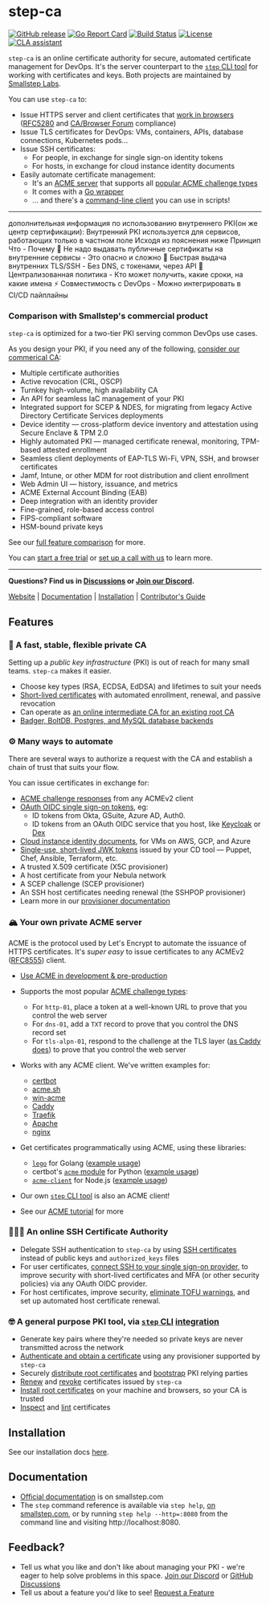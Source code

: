 # step-ca

[![GitHub release](https://img.shields.io/github/release/smallstep/certificates.svg)](https://github.com/smallstep/certificates/releases/latest)
[![Go Report Card](https://goreportcard.com/badge/github.com/smallstep/certificates)](https://goreportcard.com/report/github.com/smallstep/certificates)
[![Build Status](https://github.com/smallstep/certificates/actions/workflows/test.yml/badge.svg)](https://github.com/smallstep/certificates)
[![License](https://img.shields.io/badge/License-Apache%202.0-blue.svg)](https://opensource.org/licenses/Apache-2.0)
[![CLA assistant](https://cla-assistant.io/readme/badge/smallstep/certificates)](https://cla-assistant.io/smallstep/certificates)

`step-ca` is an online certificate authority for secure, automated certificate management for DevOps.
It's the server counterpart to the [`step` CLI tool](https://github.com/smallstep/cli) for working with certificates and keys.
Both projects are maintained by [Smallstep Labs](https://smallstep.com).

You can use `step-ca` to:
- Issue HTTPS server and client certificates that [work in browsers](https://smallstep.com/blog/step-v0-8-6-valid-HTTPS-certificates-for-dev-pre-prod.html) ([RFC5280](https://tools.ietf.org/html/rfc5280) and [CA/Browser Forum](https://cabforum.org/baseline-requirements-documents/) compliance)
- Issue TLS certificates for DevOps: VMs, containers, APIs, database connections, Kubernetes pods...
- Issue SSH certificates:
  - For people, in exchange for single sign-on identity tokens
  - For hosts, in exchange for cloud instance identity documents
- Easily automate certificate management:
  - It's an [ACME server](https://smallstep.com/docs/step-ca/acme-basics/) that supports all [popular ACME challenge types](https://smallstep.com/docs/step-ca/acme-basics/#acme-challenge-types)
  - It comes with a [Go wrapper](./examples#user-content-basic-client-usage)
  - ... and there's a [command-line client](https://github.com/smallstep/cli) you can use in scripts!

---
дополнительная информация по использованию внутреннего PKI(он же центр сертификации):
Внутренний PKI используется для сервисов, работающих только в частном поле
Исходя из пояснения ниже
Принцип Что	- Почему
🔐 Не надо выдавать публичные сертификаты на внутренние сервисы	- Это опасно и сложно
🚀 Быстрая выдача внутренних TLS/SSH -	Без DNS, с токенами, через API
🧩 Централизованная политика -	Кто может получить, какие сроки, на какие имена
⚡ Совместимость с DevOps -	Можно интегрировать в CI/CD пайплайны

### Comparison with Smallstep's commercial product

`step-ca` is optimized for a two-tier PKI serving common DevOps use cases.

As you design your PKI, if you need any of the following, [consider our commerical CA](http://smallstep.com):
- Multiple certificate authorities
- Active revocation (CRL, OSCP)
- Turnkey high-volume, high availability CA
- An API for seamless IaC management of your PKI
- Integrated support for SCEP & NDES, for migrating from legacy Active Directory Certificate Services deployments
- Device identity — cross-platform device inventory and attestation using Secure Enclave & TPM 2.0
- Highly automated PKI — managed certificate renewal, monitoring, TPM-based attested enrollment
- Seamless client deployments of EAP-TLS Wi-Fi, VPN, SSH, and browser certificates
- Jamf, Intune, or other MDM for root distribution and client enrollment
- Web Admin UI — history, issuance, and metrics
- ACME External Account Binding (EAB)
- Deep integration with an identity provider
- Fine-grained, role-based access control
- FIPS-compliant software
- HSM-bound private keys

See our [full feature comparison](https://smallstep.com/step-ca-vs-smallstep-certificate-manager/) for more.

You can [start a free trial](https://smallstep.com/signup) or [set up a call with us](https://go.smallstep.com/request-demo) to learn more.

---

**Questions? Find us in [Discussions](https://github.com/smallstep/certificates/discussions) or [Join our Discord](https://u.step.sm/discord).**

[Website](https://smallstep.com/certificates) |
[Documentation](https://smallstep.com/docs/step-ca) |
[Installation](https://smallstep.com/docs/step-ca/installation) |
[Contributor's Guide](./CONTRIBUTING.md)

## Features

### 🦾 A fast, stable, flexible private CA

Setting up a *public key infrastructure* (PKI) is out of reach for many small teams. `step-ca` makes it easier.

- Choose key types (RSA, ECDSA, EdDSA) and lifetimes to suit your needs
- [Short-lived certificates](https://smallstep.com/blog/passive-revocation.html) with automated enrollment, renewal, and passive revocation
- Can operate as [an online intermediate CA for an existing root CA](https://smallstep.com/docs/tutorials/intermediate-ca-new-ca)
- [Badger, BoltDB, Postgres, and MySQL database backends](https://smallstep.com/docs/step-ca/configuration#databases)

### ⚙️ Many ways to automate

There are several ways to authorize a request with the CA and establish a chain of trust that suits your flow.

You can issue certificates in exchange for:
- [ACME challenge responses](#your-own-private-acme-server) from any ACMEv2 client
- [OAuth OIDC single sign-on tokens](https://smallstep.com/blog/easily-curl-services-secured-by-https-tls.html), eg:
  - ID tokens from Okta, GSuite, Azure AD, Auth0.
  - ID tokens from an OAuth OIDC service that you host, like [Keycloak](https://www.keycloak.org/) or [Dex](https://github.com/dexidp/dex)
- [Cloud instance identity documents](https://smallstep.com/blog/embarrassingly-easy-certificates-on-aws-azure-gcp/), for VMs on AWS, GCP, and Azure
- [Single-use, short-lived JWK tokens](https://smallstep.com/docs/step-ca/provisioners#jwk) issued by your CD tool — Puppet, Chef, Ansible, Terraform, etc.
- A trusted X.509 certificate (X5C provisioner)
- A host certificate from your Nebula network
- A SCEP challenge (SCEP provisioner)
- An SSH host certificates needing renewal (the SSHPOP provisioner)
- Learn more in our [provisioner documentation](https://smallstep.com/docs/step-ca/provisioners)

### 🏔 Your own private ACME server

ACME is the protocol used by Let's Encrypt to automate the issuance of HTTPS certificates. It's _super easy_ to issue certificates to any ACMEv2 ([RFC8555](https://tools.ietf.org/html/rfc8555)) client.

- [Use ACME in development & pre-production](https://smallstep.com/blog/private-acme-server/#local-development--pre-production)
- Supports the most popular [ACME challenge types](https://letsencrypt.org/docs/challenge-types/):
  - For `http-01`, place a token at a well-known URL to prove that you control the web server
  - For `dns-01`, add a `TXT` record to prove that you control the DNS record set
  - For `tls-alpn-01`, respond to the challenge at the TLS layer ([as Caddy does](https://caddy.community/t/caddy-supports-the-acme-tls-alpn-challenge/4860)) to prove that you control the web server

- Works with any ACME client. We've written examples for:
  - [certbot](https://smallstep.com/docs/tutorials/acme-protocol-acme-clients#certbot)
  - [acme.sh](https://smallstep.com/docs/tutorials/acme-protocol-acme-clients#acmesh)
  - [win-acme](https://smallstep.com/docs/tutorials/acme-protocol-acme-clients#win-acme)
  - [Caddy](https://smallstep.com/docs/tutorials/acme-protocol-acme-clients#caddy-v2)
  - [Traefik](https://smallstep.com/docs/tutorials/acme-protocol-acme-clients#traefik)
  - [Apache](https://smallstep.com/docs/tutorials/acme-protocol-acme-clients#apache)
  - [nginx](https://smallstep.com/docs/tutorials/acme-protocol-acme-clients#nginx)
- Get certificates programmatically using ACME, using these libraries:
  - [`lego`](https://github.com/go-acme/lego) for Golang ([example usage](https://smallstep.com/docs/tutorials/acme-protocol-acme-clients#golang))
  - certbot's [`acme` module](https://github.com/certbot/certbot/tree/master/acme) for Python ([example usage](https://smallstep.com/docs/tutorials/acme-protocol-acme-clients#python))
  - [`acme-client`](https://github.com/publishlab/node-acme-client) for Node.js ([example usage](https://smallstep.com/docs/tutorials/acme-protocol-acme-clients#node))
- Our own [`step` CLI tool](https://github.com/smallstep/cli) is also an ACME client!
- See our [ACME tutorial](https://smallstep.com/docs/tutorials/acme-challenge) for more

### 👩🏽‍💻 An online SSH Certificate Authority

- Delegate SSH authentication to `step-ca` by using [SSH certificates](https://smallstep.com/blog/use-ssh-certificates/) instead of public keys and `authorized_keys` files
- For user certificates, [connect SSH to your single sign-on provider](https://smallstep.com/blog/diy-single-sign-on-for-ssh/), to improve security with short-lived certificates and MFA (or other security policies) via any OAuth OIDC provider.
- For host certificates, improve security, [eliminate TOFU warnings](https://smallstep.com/blog/use-ssh-certificates/), and set up automated host certificate renewal.

### 🤓 A general purpose PKI tool, via [`step` CLI](https://github.com/smallstep/cli) [integration](https://smallstep.com/docs/step-cli/reference/ca/)

- Generate key pairs where they're needed so private keys are never transmitted across the network
- [Authenticate and obtain a certificate](https://smallstep.com/docs/step-cli/reference/ca/certificate/) using any provisioner supported by `step-ca`
- Securely [distribute root certificates](https://smallstep.com/docs/step-cli/reference/ca/root/) and [bootstrap](https://smallstep.com/docs/step-cli/reference/ca/bootstrap/) PKI relying parties
- [Renew](https://smallstep.com/docs/step-cli/reference/ca/renew/) and [revoke](https://smallstep.com/docs/step-cli/reference/ca/revoke/) certificates issued by `step-ca`
- [Install root certificates](https://smallstep.com/docs/step-cli/reference/certificate/install/) on your machine and browsers, so your CA is trusted
- [Inspect](https://smallstep.com/docs/step-cli/reference/certificate/inspect/) and [lint](https://smallstep.com/docs/step-cli/reference/certificate/lint/) certificates

## Installation

See our installation docs [here](https://smallstep.com/docs/step-ca/installation).

## Documentation

* [Official documentation](https://smallstep.com/docs/step-ca) is on smallstep.com
* The `step` command reference is available via `step help`,
[on smallstep.com](https://smallstep.com/docs/step-cli/reference/),
or by running `step help --http=:8080` from the command line
and visiting http://localhost:8080.

## Feedback?

* Tell us what you like and don't like about managing your PKI - we're eager to help solve problems in this space. [Join our Discord](https://u.step.sm/discord) or [GitHub Discussions](https://github.com/smallstep/certificates/discussions)
* Tell us about a feature you'd like to see! [Request a Feature](https://github.com/smallstep/certificates/issues/new?assignees=&labels=enhancement%2C+needs+triage&template=enhancement.md&title=)
